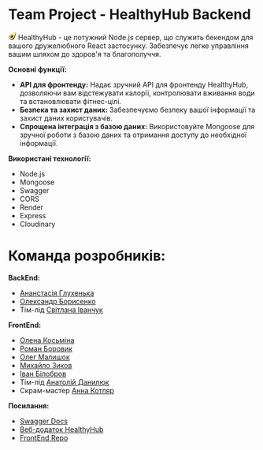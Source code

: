 # Team Project - HealthyHub Backend


![HealthyHub Logo](public/logo.png) HealthyHub - це потужний Node.js сервер, що служить бекендом для вашого дружелюбного React застосунку. Забезпечує легке управління вашим шляхом до здоров'я та благополуччя.


**Основні функції:**

- **API для фронтенду:** Надає зручний API для фронтенду HealthyHub, дозволяючи вам відстежувати калорії, контролювати вживання води та встановлювати фітнес-цілі.
- **Безпека та захист даних:** Забезпечуємо безпеку вашої інформації та захист даних користувачів.
- **Спрощена інтеграція з базою даних:** Використовуйте Mongoose для зручної роботи з базою даних та отримання доступу до необхідної інформації.


**Використані технології:**

- Node.js
- Mongoose
- Swagger
- CORS
- Render
- Express
- Cloudinary


# Команда розробників:

**BackEnd:**
- [Ананстасія Глухенька](https://github.com/Hlukhenka)
- [Олександр Борисенко](https://github.com/allborysenko)
- Тім-лід [Світлана Іванчук](https://github.com/Svitlana-Ivanchuk)

**FrontEnd:**
- [Олена Косьміна](https://github.com/KosminaOlena)
- [Роман Боровик](https://github.com/BorovChe)
- [Олег Малишок](https://github.com/OlegMalyshok)
- [Михайло Зиков](https://github.com/Rhilim)
- [Іван Білобров](https://github.com/ivanbilobrov07)
- Тім-лід [Анатолій Данилюк](https://github.com/Ne1rem)
- Скрам-мастер [Анна Котляр](https://github.com/AnnaKotl)


**Посилання:**

- [Swagger Docs](https://food-diary-backend-kr1b.onrender.com/api-docs/)
- [Веб-додаток HealthyHub](https://ne1rem.github.io/food_diary/)
- [FrontEnd Repo](https://github.com/Ne1rem/food_diary?tab=readme-ov-file)